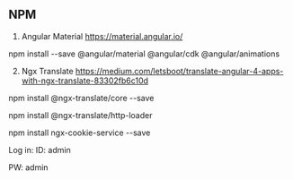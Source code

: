 ## NPM
1) Angular Material
https://material.angular.io/

npm install --save @angular/material @angular/cdk @angular/animations

2) Ngx Translate
https://medium.com/letsboot/translate-angular-4-apps-with-ngx-translate-83302fb6c10d

npm install @ngx-translate/core --save

npm install @ngx-translate/http-loader

npm install ngx-cookie-service --save

Log in:
ID: admin

PW: admin
